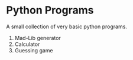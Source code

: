 # Python Programs

A small collection of very basic python programs.

1. Mad-Lib generator
2. Calculator
3. Guessing game